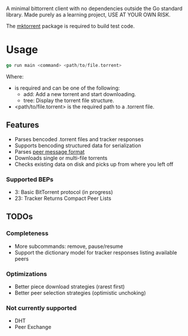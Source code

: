 A minimal bittorrent client with no dependencies outside the Go standard library.
Made purely as a learning project, USE AT YOUR OWN RISK.

The [mktorrent](github.com/pobrn/mktorrent/) package is required to build test code.

# Usage
```go
go run main <command> <path/to/file.torrent>
```

Where:
- <command> is required and can be one of the following:
  - add: Add a new torrent and start downloading.
  - tree: Display the torrent file structure.
- <path/to/file.torrent> is the required path to a .torrent file.

## Features
- Parses bencoded .torrent files and tracker responses
- Supports bencoding structured data for serialization
- Parses [peer message format](https://wiki.theory.org/BitTorrentSpecification#Messages)
- Downloads single or multi-file torrents
- Checks existing data on disk and picks up from where you left off

### Supported BEPs
- 3: Basic BitTorrent protocol (in progress)
- 23: Tracker Returns Compact Peer Lists

## TODOs
### Completeness
- More subcommands: remove, pause/resume
- Support the dictionary model for tracker responses listing available peers

### Optimizations
- Better piece download strategies (rarest first)
- Better peer selection strategies (optimistic unchoking)

### Not currently supported
- DHT
- Peer Exchange
